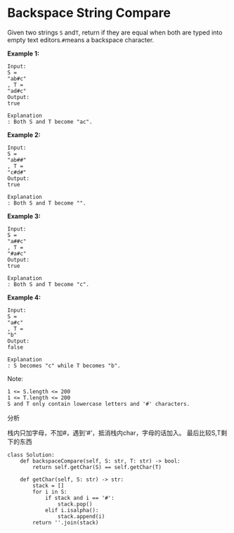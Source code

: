 # Backspace String Compare

Given two strings `S` and`T`, return if they are equal when both are typed into empty text editors.`#`means a backspace character.

**Example 1:**

```text
Input: 
S = 
"ab#c"
, T = 
"ad#c"
Output: 
true

Explanation
: Both S and T become "ac".
```

**Example 2:**

```text
Input: 
S = 
"ab##"
, T = 
"c#d#"
Output: 
true

Explanation
: Both S and T become "".
```

**Example 3:**

```text
Input: 
S = 
"a##c"
, T = 
"#a#c"
Output: 
true

Explanation
: Both S and T become "c".
```

**Example 4:**

```text
Input: 
S = 
"a#c"
, T = 
"b"
Output: 
false

Explanation
: S becomes "c" while T becomes "b".
```

Note:

```text
1 <= S.length <= 200
1 <= T.length <= 200
S and T only contain lowercase letters and '#' characters.
```

分析

栈内只加字母，不加\#，遇到‘\#’，抵消栈内char，字母的话加入。 最后比较S,T剩下的东西

```text
class Solution:
    def backspaceCompare(self, S: str, T: str) -> bool:
        return self.getChar(S) == self.getChar(T)

    def getChar(self, S: str) -> str:
        stack = []
        for i in S:
            if stack and i == '#':
                stack.pop()
            elif i.isalpha():
                stack.append(i)
        return ''.join(stack)
```

